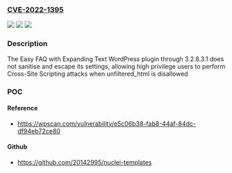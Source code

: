 ### [CVE-2022-1395](https://cve.mitre.org/cgi-bin/cvename.cgi?name=CVE-2022-1395)
![](https://img.shields.io/static/v1?label=Product&message=Easy%20FAQ%20with%20Expanding%20Text&color=blue)
![](https://img.shields.io/static/v1?label=Version&message=3.2.8.3.1%3C%3D%203.2.8.3.1%20&color=brighgreen)
![](https://img.shields.io/static/v1?label=Vulnerability&message=CWE-79%20Cross-site%20Scripting%20(XSS)&color=brighgreen)

### Description

The Easy FAQ with Expanding Text WordPress plugin through 3.2.8.3.1 does not sanitise and escape its settings, allowing high privilege users to perform Cross-Site Scripting attacks when unfiltered_html is disallowed

### POC

#### Reference
- https://wpscan.com/vulnerability/e5c06b38-fab8-44af-84dc-df94eb72ce80

#### Github
- https://github.com/20142995/nuclei-templates

